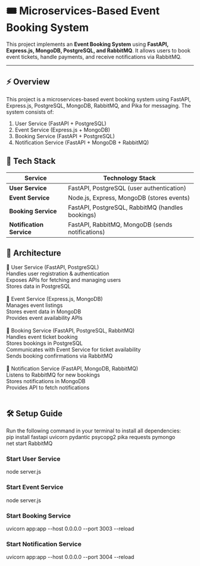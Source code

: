 # 🎟️ Microservices-Based Event Booking System

This project implements an **Event Booking System** using **FastAPI, Express.js, MongoDB, PostgreSQL, and RabbitMQ**. It allows users to book event tickets, handle payments, and receive notifications via RabbitMQ.

---

## ⚡ **Overview**
This project is a microservices-based event booking system using FastAPI, Express.js, PostgreSQL, MongoDB, RabbitMQ, and Pika for messaging. The system consists of:<br>
1. User Service (FastAPI + PostgreSQL)<br>
2. Event Service (Express.js + MongoDB)<br>
3. Booking Service (FastAPI + PostgreSQL)<br>
4. Notification Service (FastAPI + MongoDB + RabbitMQ)<br>

## 🚀 **Tech Stack**
| Service         | Technology Stack                          |
|----------------|----------------------------------|
| **User Service**  | FastAPI, PostgreSQL (user authentication) |
| **Event Service**  | Node.js, Express, MongoDB (stores events) |
| **Booking Service** | FastAPI, PostgreSQL, RabbitMQ (handles bookings) |
| **Notification Service** | FastAPI, RabbitMQ, MongoDB (sends notifications) |

## 📂 **Architecture**
🔹 User Service (FastAPI, PostgreSQL)<br>
Handles user registration & authentication<br>
Exposes APIs for fetching and managing users<br>
Stores data in PostgreSQL<br>
<br>
🔹 Event Service (Express.js, MongoDB)<br>
Manages event listings<br>
Stores event data in MongoDB<br>
Provides event availability APIs<br>
<br>
🔹 Booking Service (FastAPI, PostgreSQL, RabbitMQ)<br>
Handles event ticket booking<br>
Stores bookings in PostgreSQL<br>
Communicates with Event Service for ticket availability<br>
Sends booking confirmations via RabbitMQ<br>
<br>
🔹 Notification Service (FastAPI, MongoDB, RabbitMQ)<br>
Listens to RabbitMQ for new bookings<br>
Stores notifications in MongoDB<br>
Provides API to fetch notifications<br>
<br>


## 🛠 **Setup Guide**
Run the following command in your terminal to install all dependencies:<br>
pip install fastapi uvicorn pydantic psycopg2 pika requests pymongo<br>
net start RabbitMQ  

### Start User Service
node server.js

### Start Event Service
node server.js

### Start Booking Service
uvicorn app:app --host 0.0.0.0 --port 3003 --reload

### Start Notification Service
uvicorn app:app --host 0.0.0.0 --port 3004 --reload
